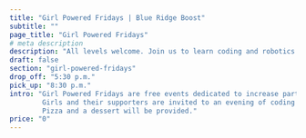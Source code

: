 ```yaml
---
title: "Girl Powered Fridays | Blue Ridge Boost"
subtitle: ""
page_title: "Girl Powered Fridays"
# meta description
description: "All levels welcome. Join us to learn coding and robotics!"
draft: false
section: "girl-powered-fridays"
drop_off: "5:30 p.m."
pick_up: "8:30 p.m."
intro: "Girl Powered Fridays are free events dedicated to increase participation of girls in STEM. 
        Girls and their supporters are invited to an evening of coding and robotics. 
        Pizza and a dessert will be provided."
price: "0"
---
```

